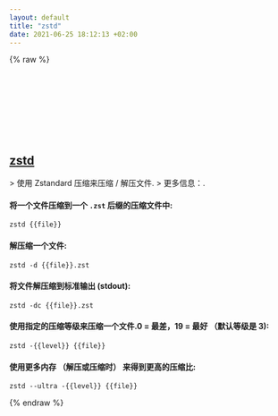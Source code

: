 ```yaml
---
layout: default
title: "zstd"
date: 2021-06-25 18:12:13 +02:00
---
```

{% raw %}
<h2 id="zstd">
  <a href="/zh/common/zstd.html">zstd</a> <a href="#zstd"><svg class="icon">
    <use href="/assets/images/unicode_sprite.svg#link" />
  </svg></a>
</h2>
> 使用 Zstandard 压缩来压缩 / 解压文件.
> 更多信息：<https://github.com/facebook/zstd>.

#### 将一个文件压缩到一个 `.zst` 后缀的压缩文件中:
```shell
zstd {{file}}
```
#### 解压缩一个文件:
```shell
zstd -d {{file}}.zst
```
#### 将文件解压缩到标准输出 (stdout):
```shell
zstd -dc {{file}}.zst
```
#### 使用指定的压缩等级来压缩一个文件.0 = 最差，19 = 最好 （默认等级是 3):
```shell
zstd -{{level}} {{file}}
```
#### 使用更多内存 （解压或压缩时） 来得到更高的压缩比:
```shell
zstd --ultra -{{level}} {{file}}
```
{% endraw %}